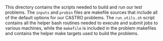 This directory contains the scripts needed to build and run our test problems.
The `inputs` and `probin` files are makefile sources that include all of the default options
for our CASTRO problems. The `run_utils.sh` script contains all the helper bash routines
needed to execute and submit jobs to various machines, while the `makefile` is included 
in the problem makefiles and contains the helper make targets used to build the problems.